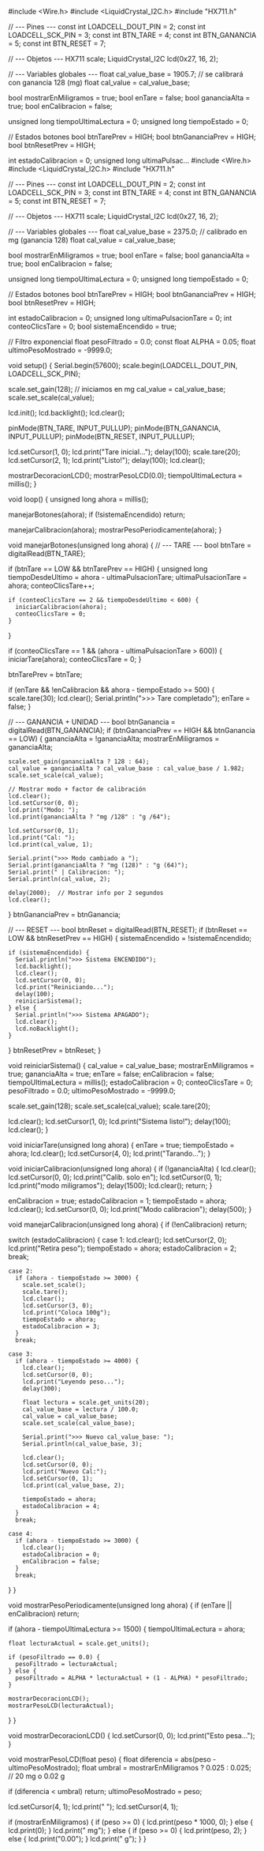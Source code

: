 #include <Wire.h>
#include <LiquidCrystal_I2C.h>
#include "HX711.h"

// --- Pines ---
const int LOADCELL_DOUT_PIN = 2;
const int LOADCELL_SCK_PIN  = 3;
const int BTN_TARE = 4;
const int BTN_GANANCIA = 5;
const int BTN_RESET = 7;

// --- Objetos ---
HX711 scale;
LiquidCrystal_I2C lcd(0x27, 16, 2);

// --- Variables globales ---
float cal_value_base = 1905.7;  // se calibrará con ganancia 128 (mg)
float cal_value = cal_value_base;

bool mostrarEnMiligramos = true;
bool enTare = false;
bool gananciaAlta = true;
bool enCalibracion = false;

unsigned long tiempoUltimaLectura = 0;
unsigned long tiempoEstado = 0;

// Estados botones
bool btnTarePrev = HIGH;
bool btnGananciaPrev = HIGH;
bool btnResetPrev = HIGH;

int estadoCalibracion = 0;
unsigned long ultimaPulsac…
#include <Wire.h>
#include <LiquidCrystal_I2C.h>
#include "HX711.h"

// --- Pines ---
const int LOADCELL_DOUT_PIN = 2;
const int LOADCELL_SCK_PIN  = 3;
const int BTN_TARE = 4;
const int BTN_GANANCIA = 5;
const int BTN_RESET = 7;

// --- Objetos ---
HX711 scale;
LiquidCrystal_I2C lcd(0x27, 16, 2);

// --- Variables globales ---
float cal_value_base = 2375.0;  // calibrado en mg (ganancia 128)
float cal_value = cal_value_base;

bool mostrarEnMiligramos = true;
bool enTare = false;
bool gananciaAlta = true;
bool enCalibracion = false;

unsigned long tiempoUltimaLectura = 0;
unsigned long tiempoEstado = 0;

// Estados botones
bool btnTarePrev = HIGH;
bool btnGananciaPrev = HIGH;
bool btnResetPrev = HIGH;

int estadoCalibracion = 0;
unsigned long ultimaPulsacionTare = 0;
int conteoClicsTare = 0;
bool sistemaEncendido = true;

// Filtro exponencial
float pesoFiltrado = 0.0;
const float ALPHA = 0.05;
float ultimoPesoMostrado = -9999.0;

void setup() {
  Serial.begin(57600);
  scale.begin(LOADCELL_DOUT_PIN, LOADCELL_SCK_PIN);

  scale.set_gain(128);  // iniciamos en mg
  cal_value = cal_value_base;
  scale.set_scale(cal_value);

  lcd.init();
  lcd.backlight();
  lcd.clear();

  pinMode(BTN_TARE, INPUT_PULLUP);
  pinMode(BTN_GANANCIA, INPUT_PULLUP);
  pinMode(BTN_RESET, INPUT_PULLUP);

  lcd.setCursor(1, 0);
  lcd.print("Tare inicial...");
  delay(100);
  scale.tare(20);
  lcd.setCursor(2, 1);
  lcd.print("Listo!");
  delay(100);
  lcd.clear();

  mostrarDecoracionLCD();
  mostrarPesoLCD(0.0);
  tiempoUltimaLectura = millis();
}

void loop() {
  unsigned long ahora = millis();

  manejarBotones(ahora);
  if (!sistemaEncendido) return;

  manejarCalibracion(ahora);
  mostrarPesoPeriodicamente(ahora);
}

void manejarBotones(unsigned long ahora) {
  // --- TARE ---
  bool btnTare = digitalRead(BTN_TARE);

  if (btnTare == LOW && btnTarePrev == HIGH) {
    unsigned long tiempoDesdeUltimo = ahora - ultimaPulsacionTare;
    ultimaPulsacionTare = ahora;
    conteoClicsTare++;

    if (conteoClicsTare == 2 && tiempoDesdeUltimo < 600) {
      iniciarCalibracion(ahora);
      conteoClicsTare = 0;
    }
  }

  if (conteoClicsTare == 1 && (ahora - ultimaPulsacionTare > 600)) {
    iniciarTare(ahora);
    conteoClicsTare = 0;
  }

  btnTarePrev = btnTare;

  if (enTare && !enCalibracion && ahora - tiempoEstado >= 500) {
    scale.tare(30);
    lcd.clear();
    Serial.println(">>> Tare completado");
    enTare = false;
  }

  // --- GANANCIA + UNIDAD ---
  bool btnGanancia = digitalRead(BTN_GANANCIA);
  if (btnGananciaPrev == HIGH && btnGanancia == LOW) {
    gananciaAlta = !gananciaAlta;
    mostrarEnMiligramos = gananciaAlta;

    scale.set_gain(gananciaAlta ? 128 : 64);
    cal_value = gananciaAlta ? cal_value_base : cal_value_base / 1.982;
    scale.set_scale(cal_value);

    // Mostrar modo + factor de calibración
    lcd.clear();
    lcd.setCursor(0, 0);
    lcd.print("Modo: ");
    lcd.print(gananciaAlta ? "mg /128" : "g /64");

    lcd.setCursor(0, 1);
    lcd.print("Cal: ");
    lcd.print(cal_value, 1);

    Serial.print(">>> Modo cambiado a ");
    Serial.print(gananciaAlta ? "mg (128)" : "g (64)");
    Serial.print(" | Calibracion: ");
    Serial.println(cal_value, 2);

    delay(2000);  // Mostrar info por 2 segundos
    lcd.clear();
  }
  btnGananciaPrev = btnGanancia;

  // --- RESET ---
  bool btnReset = digitalRead(BTN_RESET);
  if (btnReset == LOW && btnResetPrev == HIGH) {
    sistemaEncendido = !sistemaEncendido;

    if (sistemaEncendido) {
      Serial.println(">>> Sistema ENCENDIDO");
      lcd.backlight();
      lcd.clear();
      lcd.setCursor(0, 0);
      lcd.print("Reiniciando...");
      delay(100);
      reiniciarSistema();
    } else {
      Serial.println(">>> Sistema APAGADO");
      lcd.clear();
      lcd.noBacklight();
    }
  }
  btnResetPrev = btnReset;
}

void reiniciarSistema() {
  cal_value = cal_value_base;
  mostrarEnMiligramos = true;
  gananciaAlta = true;
  enTare = false;
  enCalibracion = false;
  tiempoUltimaLectura = millis();
  estadoCalibracion = 0;
  conteoClicsTare = 0;
  pesoFiltrado = 0.0;
  ultimoPesoMostrado = -9999.0;

  scale.set_gain(128);
  scale.set_scale(cal_value);
  scale.tare(20);

  lcd.clear();
  lcd.setCursor(1, 0);
  lcd.print("Sistema listo!");
  delay(100);
  lcd.clear();
}

void iniciarTare(unsigned long ahora) {
  enTare = true;
  tiempoEstado = ahora;
  lcd.clear();
  lcd.setCursor(4, 0);
  lcd.print("Tarando...");
}

void iniciarCalibracion(unsigned long ahora) {
  if (!gananciaAlta) {
    lcd.clear();
    lcd.setCursor(0, 0);
    lcd.print("Calib. solo en");
    lcd.setCursor(0, 1);
    lcd.print("modo miligramos");
    delay(1500);
    lcd.clear();
    return;
  }

  enCalibracion = true;
  estadoCalibracion = 1;
  tiempoEstado = ahora;
  lcd.clear();
  lcd.setCursor(0, 0);
  lcd.print("Modo calibracion");
  delay(500);
}

void manejarCalibracion(unsigned long ahora) {
  if (!enCalibracion) return;

  switch (estadoCalibracion) {
    case 1:
      lcd.clear();
      lcd.setCursor(2, 0);
      lcd.print("Retira peso");
      tiempoEstado = ahora;
      estadoCalibracion = 2;
      break;

    case 2:
      if (ahora - tiempoEstado >= 3000) {
        scale.set_scale();
        scale.tare();
        lcd.clear();
        lcd.setCursor(3, 0);
        lcd.print("Coloca 100g");
        tiempoEstado = ahora;
        estadoCalibracion = 3;
      }
      break;

    case 3:
      if (ahora - tiempoEstado >= 4000) {
        lcd.clear();
        lcd.setCursor(0, 0);
        lcd.print("Leyendo peso...");
        delay(300);

        float lectura = scale.get_units(20);
        cal_value_base = lectura / 100.0;
        cal_value = cal_value_base;
        scale.set_scale(cal_value_base);

        Serial.print(">>> Nuevo cal_value_base: ");
        Serial.println(cal_value_base, 3);

        lcd.clear();
        lcd.setCursor(0, 0);
        lcd.print("Nuevo Cal:");
        lcd.setCursor(0, 1);
        lcd.print(cal_value_base, 2);

        tiempoEstado = ahora;
        estadoCalibracion = 4;
      }
      break;

    case 4:
      if (ahora - tiempoEstado >= 3000) {
        lcd.clear();
        estadoCalibracion = 0;
        enCalibracion = false;
      }
      break;
  }
}

void mostrarPesoPeriodicamente(unsigned long ahora) {
  if (enTare || enCalibracion) return;

  if (ahora - tiempoUltimaLectura >= 1500) {
    tiempoUltimaLectura = ahora;

    float lecturaActual = scale.get_units();

    if (pesoFiltrado == 0.0) {
      pesoFiltrado = lecturaActual;
    } else {
      pesoFiltrado = ALPHA * lecturaActual + (1 - ALPHA) * pesoFiltrado;
    }

    mostrarDecoracionLCD();
    mostrarPesoLCD(lecturaActual);
  }
}

void mostrarDecoracionLCD() {
  lcd.setCursor(0, 0);
  lcd.print("Esto pesa...");
}

void mostrarPesoLCD(float peso) {
  float diferencia = abs(peso - ultimoPesoMostrado);
  float umbral = mostrarEnMiligramos ? 0.025 : 0.025;  // 20 mg o 0.02 g

  if (diferencia < umbral) return;
  ultimoPesoMostrado = peso;

  lcd.setCursor(4, 1);
  lcd.print("          ");
  lcd.setCursor(4, 1);

  if (mostrarEnMiligramos) {
    if (peso >= 0) {
      lcd.print(peso * 1000, 0);
    } else {
      lcd.print(0);
    }
    lcd.print(" mg");
  } else {
    if (peso >= 0) {
      lcd.print(peso, 2);
    } else {
      lcd.print("0.00");
    }
    lcd.print(" g");
  }
}
